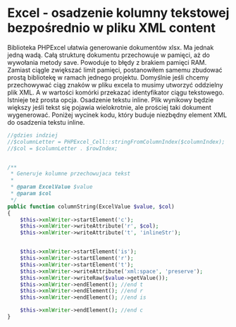 Excel - osadzenie kolumny tekstowej bezpośrednio w pliku XML content
====================================================================

Biblioteka PHPExcel ułatwia generowanie dokumentów xlsx. Ma jednak jedną wadą. Całą strukturę dokumentu przechowuje w pamięci, aż do wywołania metody save. Powoduje to błędy z brakiem pamięci RAM. Zamiast ciągle zwiększać limit pamięci, postanowiłem samemu zbudować prostą bibliotekę w ramach jednego projektu. Domyślnie jeśli chcemy przechowywać ciąg znaków w pliku excela to musimy utworzyć oddzielny plik XML. A w wartości komórki przekazać identyfikator ciągu tekstowego. Istnieje też prosta opcja. Osadzenie tekstu inline. Plik wynikowy będzie większy jeśli tekst się pojawia wielokrotnie, ale prościej taki dokument wygenerować. Poniżej wycinek kodu, który buduje niezbędny element XML do osadzenia tekstu inline.

``` php
//gdzies indziej
//$columnLetter = PHPExcel_Cell::stringFromColumnIndex($columnIndex);
//$col = $columnLetter . $rowIndex;


/**
 * Generuje kolumne przechowujaca tekst
 *
 * @param ExcelValue $value
 * @param $col
 */
public function columnString(ExcelValue $value, $col)
{
    $this->xmlWriter->startElement('c');
    $this->xmlWriter->writeAttribute('r', $col);
    $this->xmlWriter->writeAttribute('t', 'inlineStr');


    $this->xmlWriter->startElement('is');
    $this->xmlWriter->startElement('r');
    $this->xmlWriter->startElement('t');
    $this->xmlWriter->writeAttribute('xml:space', 'preserve');
    $this->xmlWriter->writeRaw($value->getValue());
    $this->xmlWriter->endElement(); //end t
    $this->xmlWriter->endElement(); //end r
    $this->xmlWriter->endElement(); //end is

    $this->xmlWriter->endElement(); //end c
}
```